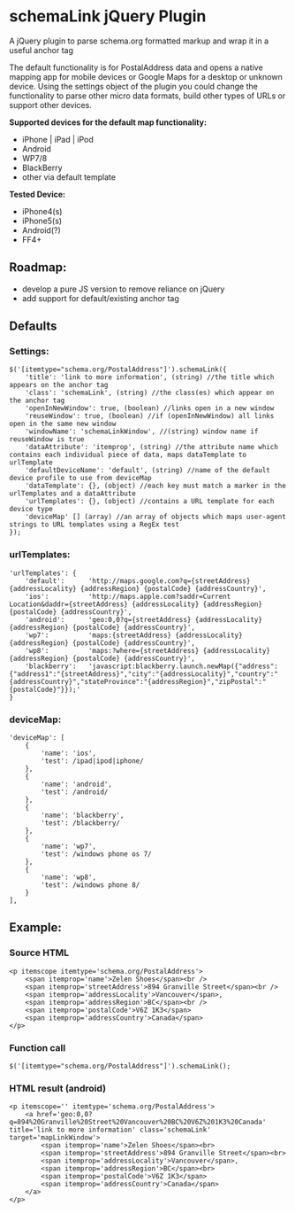 # schemaLink jQuery Plugin

A jQuery plugin to parse schema.org formatted markup and wrap it in a useful anchor tag

The default functionality is for PostalAddress data and opens a native mapping app for mobile devices or Google Maps for a desktop or unknown device. Using the settings object of the plugin you could change the functionality to parse other micro data formats, build other types of URLs or support other devices.

**Supported devices for the default map functionality:**
- iPhone | iPad | iPod
- Android
- WP7/8
- BlackBerry
- other via default template

**Tested Device:**
- iPhone4(s)
- iPhone5(s)
- Android(?)
- FF4+

## Roadmap:

- develop a pure JS version to remove reliance on jQuery
- add support for default/existing anchor tag

## Defaults 

### Settings:

    $('[itemtype="schema.org/PostalAddress"]').schemaLink({ 
        'title': 'link to more information', (string) //the title which appears on the anchor tag
        'class': 'schemaLink', (string) //the class(es) which appear on the anchor tag
        'openInNewWindow': true, (boolean) //links open in a new window
        'reuseWindow': true, (boolean) //if (openInNewWindow) all links open in the same new window
        'windowName': 'schemaLinkWindow', //(string) window name if reuseWindow is true 
        'dataAttribute': 'itemprop', (string) //the attribute name which contains each individual piece of data, maps dataTemplate to urlTemplate
        'defaultDeviceName': 'default', (string) //name of the default device profile to use from deviceMap
        'dataTemplate': {}, (object) //each key must match a marker in the urlTemplates and a dataAttribute
        'urlTemplates': {}, (object) //contains a URL template for each device type
        'deviceMap' [] (array) //an array of objects which maps user-agent strings to URL templates using a RegEx test
    });

### urlTemplates:

    'urlTemplates': {
        'default':      'http://maps.google.com?q={streetAddress} {addressLocality} {addressRegion} {postalCode} {addressCountry}',
        'ios':          'http://maps.apple.com?saddr=Current Location&daddr={streetAddress} {addressLocality} {addressRegion} {postalCode} {addressCountry}',
        'android':      'geo:0,0?q={streetAddress} {addressLocality} {addressRegion} {postalCode} {addressCountry}',
        'wp7':          'maps:{streetAddress} {addressLocality} {addressRegion} {postalCode} {addressCountry}',
        'wp8':          'maps:?where={streetAddress} {addressLocality} {addressRegion} {postalCode} {addressCountry}',
        'blackberry':   'javascript:blackberry.launch.newMap({"address":{"address1":"{streetAddress}","city":"{addressLocality}","country":"{addressCountry}","stateProvince":"{addressRegion}","zipPostal":"{postalCode}"}});'
    }
    
### deviceMap:

    'deviceMap': [
        {
            'name': 'ios',
            'test': /ipad|ipod|iphone/
        },
        {
            'name': 'android',
            'test': /android/
        },
        {
            'name': 'blackberry',
            'test': /blackberry/
        },
        {
            'name': 'wp7',
            'test': /windows phone os 7/
        },
        {
            'name': 'wp8',
            'test': /windows phone 8/
        }
    ],
    
## Example:

### Source HTML

    <p itemscope itemtype='schema.org/PostalAddress'>
        <span itemprop='name'>Zelen Shoes</span><br />
        <span itemprop='streetAddress'>894 Granville Street</span><br />
        <span itemprop='addressLocality'>Vancouver</span>,
        <span itemprop='addressRegion'>BC</span><br />
        <span itemprop='postalCode'>V6Z 1K3</span>
        <span itemprop='addressCountry'>Canada</span>
    </p>

### Function call

    $('[itemtype="schema.org/PostalAddress"]').schemaLink();

### HTML result (android)

    <p itemscope='' itemtype='schema.org/PostalAddress'>
        <a href='geo:0,0?q=894%20Granville%20Street%20Vancouver%20BC%20V6Z%201K3%20Canada' title='link to more information' class='schemaLink' target='mapLinkWindow'>
            <span itemprop='name'>Zelen Shoes</span><br>
            <span itemprop='streetAddress'>894 Granville Street</span><br>
            <span itemprop='addressLocality'>Vancouver</span>,
            <span itemprop='addressRegion'>BC</span><br>
            <span itemprop='postalCode'>V6Z 1K3</span>
            <span itemprop='addressCountry'>Canada</span>
        </a>
    </p>